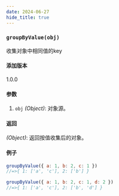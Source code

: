 ```yaml
---
date: 2024-06-27
hide_title: true
---
```

<h3>
  <code>groupByValue(obj)</code>
</h3>
收集对象中相同值的key

#### 添加版本

1.0.0

#### 参数

1. `obj` *(Object)*: 对象源。

#### 返回

*(Object)*: 返回按值收集后的对象。

#### 例子

```javascript
groupByValue({ a: 1, b: 2, c: 1 })
//=>{ 1: ['a', 'c'], 2: ['b'] }

groupByValue({ a: 1, b: 2, c: 1, d: 2 })
//=>{ 1: ['a', 'c'], 2: ['b', 'd'] }
```
